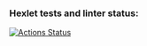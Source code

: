 ### Hexlet tests and linter status:
[![Actions Status](https://github.com/Kirill1959/frontend-project-44/actions/workflows/hexlet-check.yml/badge.svg)](https://github.com/Kirill1959/frontend-project-44/actions)